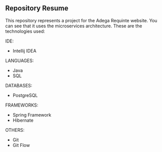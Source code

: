 ## Repository Resume

This repository represents a project for the Adega Requinte website. You can see that it uses the microservices architecture. These are the technologies used:

 IDE:
- Intellij IDEA

 LANGUAGES:
- Java
- SQL

 DATABASES: 
- PostgreSQL

 FRAMEWORKS:
- Spring Framework
- Hibernate

 OTHERS:
- Git
- Git Flow
